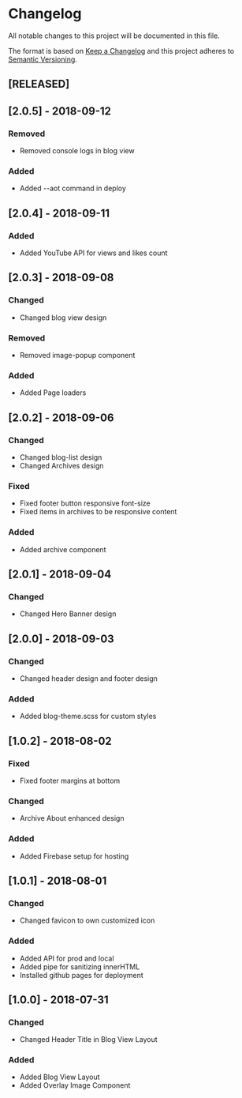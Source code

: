 # Changelog
All notable changes to this project will be documented in this file.

The format is based on [Keep a Changelog](http://keepachangelog.com/en/1.0.0/)
and this project adheres to [Semantic Versioning](http://semver.org/spec/v2.0.0.html).

## [RELEASED] 
## [2.0.5] - 2018-09-12 
### Removed 
- Removed console logs in blog view 
### Added 
- Added --aot command in deploy

## [2.0.4] - 2018-09-11
### Added 
- Added YouTube API for views and likes count 

## [2.0.3] - 2018-09-08 
### Changed 
- Changed blog view design
### Removed 
- Removed image-popup component 
### Added 
- Added Page loaders

## [2.0.2] - 2018-09-06
### Changed 
- Changed blog-list design 
- Changed Archives design

### Fixed 
- Fixed footer button responsive font-size 
- Fixed items in archives to be responsive content

### Added 
- Added archive component

## [2.0.1] - 2018-09-04
### Changed 
- Changed Hero Banner design

## [2.0.0] - 2018-09-03 
### Changed 
- Changed header design and footer design 

### Added 
- Added blog-theme.scss for custom styles

## [1.0.2] - 2018-08-02 
### Fixed 
- Fixed footer margins at bottom 
 
### Changed 
- Archive About enhanced design 

### Added 
- Added Firebase setup for hosting

## [1.0.1] - 2018-08-01 
### Changed 
- Changed favicon to own customized icon 

### Added
- Added API for prod and local
- Added pipe for sanitizing innerHTML 
- Installed github pages for deployment

## [1.0.0] - 2018-07-31
### Changed 
- Changed Header Title in Blog View Layout 

### Added 
- Added Blog View Layout 
- Added Overlay Image Component
